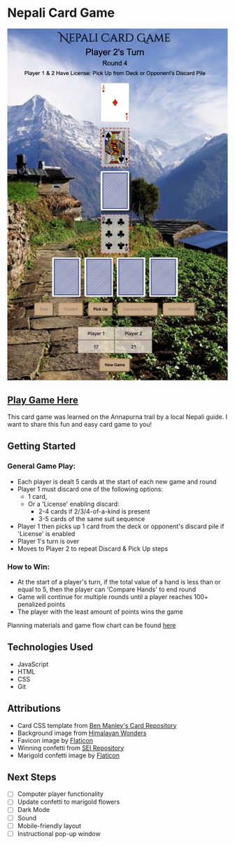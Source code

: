 # Nepali Card Game
![nepali card game screenshot](./assets/images/Nepali%20Card%20Game%20Screenshot.png)

## [Play Game Here](https://nepali-card-game.netlify.app/)
This card game was learned on the Annapurna trail by a local Nepali guide. I want to share this fun and easy card game to you! 

## Getting Started

### General Game Play:
* Each player is dealt 5 cards at the start of each new game and round
* Player 1 must discard one of the following options:
  * 1 card, 
  * Or a 'License' enabling discard:
    * 2-4 cards if 2/3/4-of-a-kind is present
    * 3-5 cards of the same suit sequence
* Player 1 then picks up 1 card from the deck or opponent's discard pile if 'License' is enabled
* Player 1's turn is over 
* Moves to Player 2 to repeat Discard & Pick Up steps

### How to Win:
* At the start of a player's turn, if the total value of a hand is less than or equal to 5, then the player can 'Compare Hands' to end round
* Game will continue for multiple rounds until a player reaches 100+ penalized points
* The player with the least amount of points wins the game

Planning materials and game flow chart can be found [here](https://docs.google.com/document/d/1Aere-NPFgVWvv8nPb7wXUHFs2MAKJY3A7RmimAjnevU/edit#heading=h.gqcl1qcnnnca)

## Technologies Used
* JavaScript
* HTML
* CSS
* Git

## Attributions
* Card CSS template from [Ben Manley's Card Repository](https://github.com/ManliestBen/css-card-template) 
* Background image from [Himalayan Wonders](https://www.himalayanwonders.com/blog/trekking-options-in-the-annapurna-region.html)
* Favicon image by [Flaticon](https://www.flaticon.com/free-icon/poker-cards_5537635?term=playing+card&page=1&position=21&origin=tag&related_id=5537635)
* Winning confetti from [SEI Repository](https://github.com/SEI-Remote/confetti/blob/main/confetti.js)
* Marigold confetti image by [Flaticon](https://www.flaticon.com/free-icon/mint-marigold_4139490?term=marigold&page=1&position=10&origin=search&related_id=4139490)


## Next Steps
- [ ] Computer player functionality
- [ ] Update confetti to marigold flowers
- [ ] Dark Mode
- [ ] Sound
- [ ] Mobile-friendly layout
- [ ] Instructional pop-up window
